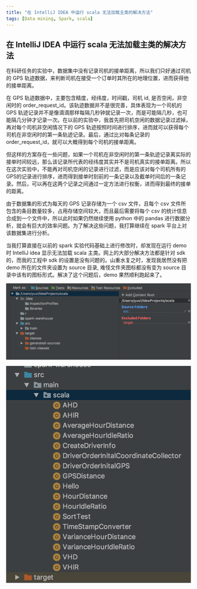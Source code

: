 ```yaml
---
title: "在 IntelliJ IDEA 中运行 scala 无法加载主类的解决方法"
tags: [Data mining, Spark, scala]
---
```

## 在 IntelliJ IDEA 中运行 scala 无法加载主类的解决方法

在科研任务的实验中，数据集中没有记录司机的接单距离，所以我们只好通过司机的 GPS 轨迹数据，来判断司机在接受一个订单时其所在的地理位置，进而获得他的接单距离。 

在 GPS 轨迹数据中，主要包含精度，经纬度，时间戳，司机 id, 是否空闲，非空闲时的 order_request_id。该轨迹数据并不是很完善，具体表现为一个司机的 GPS 轨迹记录并不是像滴滴那样每隔几秒钟就记录一次，而是可能隔几秒，也可能隔几分钟才记录一次。在以前的实验中，我首先把司机空闲的数据记录过滤掉，再对每个司机非空闲情况下的 GPS 轨迹按照时间进行排序，进而就可以获得每个司机在非空闲时的第一条轨迹记录。最后，通过比对每条记录的 order_request_id，就可以大概得到每个司机的接单距离。

但这样的方案存在一些问题，如果一个司机在非空闲时的第一条轨迹记录离实际的接单时间较远，那么该记录所代表的经纬度其实并不是司机真实的接单距离。所以在这次实验中，不能再对司机空闲的记录进行过滤，而是应该对每个司机所有的GPS的记录进行排序，进而得到接单时刻前的一条记录以及截单时间后的一条记录。然后，可以再在这两个记录之间通过一定方法进行权衡，进而得到最终的接单的距离。

由于数据集的形式为每天的 GPS 记录存储为一个 csv 文件，且每个 csv 文件所包含的条目数量较多，占用存储空间较大，而且最后需要将每个 csv 的统计信息合成到一个文件中，所以此时如果仍然继续使用 python 中的 pandas 进行数据分析，就会有巨大的效率问题。为了解决这些问题，我打算继续在 spark 平台上对该数据集进行分析。 

当我打算直接在以前的 spark 实验代码基础上进行修改时，却发现在运行 demo 时 IntelliJ idea 显示无法加载 scala 主类。网上的大部分解决方法都是针对 sdk 的，而我的工程中 sdk 的设置是没有问题的。山重水复之时，发现我居然没有把 demo 所在的文件夹设置为 source 目录, 难怪文件夹图标都没有变为 source 目录中该有的图标形式。解决了这个问题后，demo 果然顺利跑起来了。

![source](imgs/source.png)

![source](imgs/source_dir.png)